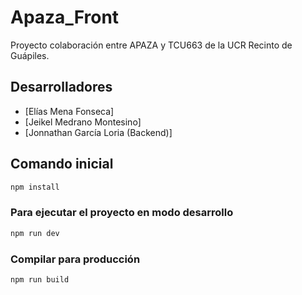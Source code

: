 # Apaza_Front
Proyecto colaboración entre APAZA y TCU663 de la UCR Recinto de Guápiles.

## Desarrolladores
- [Elías Mena Fonseca]
- [Jeikel Medrano Montesino]
- [Jonnathan García Loria (Backend)]


## Comando inicial

```sh
npm install
```

### Para ejecutar el proyecto en modo desarrollo

```sh
npm run dev
```

### Compilar para producción

```sh
npm run build
```

